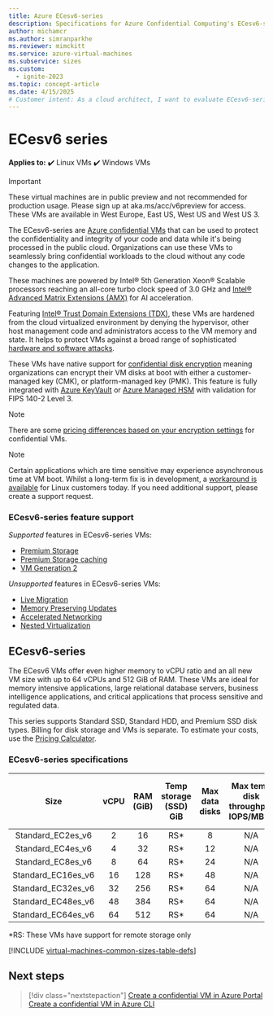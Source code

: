 ```yaml
---
title: Azure ECesv6-series
description: Specifications for Azure Confidential Computing's ECesv6-series confidential virtual machines.
author: michamcr
ms.author: simranparkhe
ms.reviewer: mimckitt
ms.service: azure-virtual-machines
ms.subservice: sizes
ms.custom:
  - ignite-2023
ms.topic: concept-article
ms.date: 4/15/2025
# Customer intent: As a cloud architect, I want to evaluate ECesv6-series confidential virtual machines, so that I can understand their specifications and determine if they meet the security and performance needs of my sensitive workloads in the cloud.
---
```


# ECesv6 series

**Applies to:** :heavy_check_mark: Linux VMs :heavy_check_mark: Windows VMs 

> [!IMPORTANT]
> These virtual machines are in public preview and not recommended for production usage. Please sign up at aka.ms/acc/v6preview for access.
> These VMs are available in West Europe, East US, West US and West US 3.

The ECesv6-series are [Azure confidential VMs](/azure/confidential-computing/confidential-vm-overview) that can be used to protect the confidentiality and integrity of your code and data while it's being processed in the public cloud. Organizations can use these VMs to seamlessly bring confidential workloads to the cloud without any code changes to the application. 

These machines are powered by Intel® 5th Generation Xeon® Scalable processors reaching an all-core turbo clock speed of 3.0 GHz and [Intel® Advanced Matrix Extensions (AMX)](https://www.intel.com/content/www/us/en/products/docs/accelerator-engines/advanced-matrix-extensions/overview.html) for AI acceleration. 

Featuring [Intel® Trust Domain Extensions (TDX)](https://www.intel.com/content/www/us/en/developer/tools/trust-domain-extensions/overview.html), these VMs are hardened from the cloud virtualized environment by denying the hypervisor, other host management code and administrators access to the VM memory and state. It helps to protect VMs against a broad range of sophisticated [hardware and software attacks](https://www.intel.com/content/www/us/en/developer/articles/technical/intel-trust-domain-extensions.html). 

These VMs have native support for [confidential disk encryption](disk-encryption-overview.md) meaning organizations can encrypt their VM disks at boot with either a customer-managed key (CMK), or platform-managed key (PMK). This feature is fully integrated with [Azure KeyVault](/azure/key-vault/general/overview) or [Azure Managed HSM](/azure/key-vault/managed-hsm/overview) with validation for FIPS 140-2 Level 3. 

> [!NOTE]
> There are some [pricing differences based on your encryption settings](/azure/confidential-computing/confidential-vm-overview#encryption-pricing-differences) for confidential VMs.

> [!NOTE]
> Certain applications which are time sensitive may experience asynchronous time at VM boot. Whilst a long-term fix is in development, a [workaround is available](/azure/confidential-computing/confidential-vm-faq#what-can-i-do-if-the-time-on-my-dcesv5-ecesv5-series-vm-differs-from-utc-) for Linux customers today. If you need additional support, please create a support request.

### ECesv6-series feature support

*Supported* features in ECesv6-series VMs:

- [Premium Storage](premium-storage-performance.md)
- [Premium Storage caching](premium-storage-performance.md)
- [VM Generation 2](generation-2.md)

*Unsupported* features in ECesv6-series VMs:

- [Live Migration](maintenance-and-updates.md)
- [Memory Preserving Updates](maintenance-and-updates.md)
- [Accelerated Networking](/azure/virtual-network/create-vm-accelerated-networking-cli)
- [Nested Virtualization](/virtualization/hyper-v-on-windows/user-guide/nested-virtualization)

## ECesv6-series

The ECesv6 VMs offer even higher memory to vCPU ratio and an all new VM size with up to 64 vCPUs and 512 GiB of RAM. These VMs are ideal for memory intensive applications, large relational database servers, business intelligence applications, and critical applications that process sensitive and regulated data. 

This series supports Standard SSD, Standard HDD, and Premium SSD disk types. Billing for disk storage and VMs is separate. To estimate your costs, use the [Pricing Calculator](https://azure.microsoft.com/pricing/calculator/). 

### ECesv6-series specifications

| Size | vCPU | RAM (GiB) | Temp storage (SSD) GiB | Max data disks | Max temp disk throughput IOPS/MBps | Max uncached disk throughput IOPS/MBps | Max NICs | Max Network Bandwidth (Mbps) |
|:------:|:----:|:---------:|:------------------------:|:--------------:|:-------------------------------------:|:--------------------------------------:|:--------:|:-------------------------------------:|
| Standard_EC2es_v6 | 2 | 16 | RS* | 8 | N/A | 3750/106 | 2 | 12500 |
| Standard_EC4es_v6 | 4 | 32 | RS* | 12 | N/A | 6400/212  | 2 | 12500 |
| Standard_EC8es_v6 | 8 | 64 | RS* | 24 | N/A | 12800/424 | 4 | 12500 |
| Standard_EC16es_v6 | 16 | 128 | RS* | 48 | N/A | 25600/848   	|8  	|12500  	|
| Standard_EC32es_v6  	|32  	|256  	|RS*  	|64  	| N/A  	|51200/1696  	|8  	|16000  	|
| Standard_EC48es_v6  	|48  	|384  	|RS*  	|64  	| N/A  	|76800/2544  	|8  	|24000  	|
| Standard_EC64es_v6  	|64  	|512  	|RS*  	|64  	| N/A  	|80000/3392 	|8  	|30000    |

*RS: These VMs have support for remote storage only

[!INCLUDE [virtual-machines-common-sizes-table-defs](./includes/virtual-machines-common-sizes-table-defs.md)]

## Next steps

> [!div class="nextstepaction"]
> [Create a confidential VM in Azure Portal](/azure/confidential-computing/quick-create-confidential-vm-portal)
> [Create a confidential VM in Azure CLI](/azure/confidential-computing/quick-create-confidential-vm-azure-cli)
